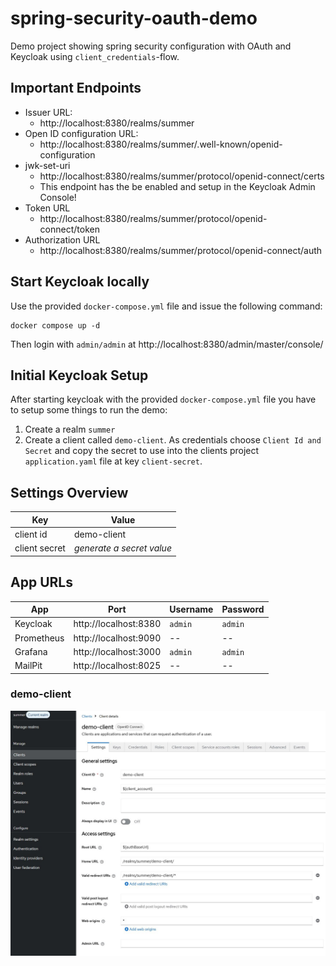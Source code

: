 # spring-security-oauth-demo

Demo project showing spring security configuration with OAuth and Keycloak using `client_credentials`-flow.

## Important Endpoints

* Issuer URL:  
  * http://localhost:8380/realms/summer
* Open ID configuration URL:
  * http://localhost:8380/realms/summer/.well-known/openid-configuration
* jwk-set-uri
  * http://localhost:8380/realms/summer/protocol/openid-connect/certs
  * This endpoint has the be enabled and setup in the Keycloak Admin Console!
* Token URL
  * http://localhost:8380/realms/summer/protocol/openid-connect/token
* Authorization URL
  * http://localhost:8380/realms/summer/protocol/openid-connect/auth

## Start Keycloak locally

Use the provided `docker-compose.yml` file and issue the following command:

    docker compose up -d

Then login with `admin/admin` at http://localhost:8380/admin/master/console/

## Initial Keycloak Setup

After starting keycloak with the provided `docker-compose.yml` file you have to setup some things to run the demo:

1. Create a realm `summer`
2. Create a client called `demo-client`. As credentials choose `Client Id and Secret` and copy the secret to use into the clients project `application.yaml` file at key `client-secret`.

## Settings Overview

| Key           | Value                      |
|---------------|----------------------------|
| client id     | demo-client                |
| client secret | _generate a secret value_   |

## App URLs

| App        | Port                  | Username | Password |
|------------|-----------------------|----------|----------|
| Keycloak   | http://localhost:8380 | `admin`  | `admin`  |
| Prometheus | http://localhost:9090 | --       | --       |
| Grafana    | http://localhost:3000 | `admin`  | `admin`  |
| MailPit    | http://localhost:8025 | --       | --       |

### demo-client

![demo-client](keycloak/screenshots/demo-client.jpg?raw=true "demo-client")

